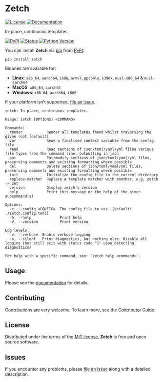 
# Zetch

[![License](https://img.shields.io/badge/License-MIT-green.svg)][license]
[![Documentation](https://img.shields.io/badge/Documentation-8A2BE2)](https://zakstucke.github.io/zetch)

[license]: https://github.com/zakstucke/zetch/blob/main/LICENSE.md

In-place, continuous templater.







[![PyPI](https://img.shields.io/pypi/v/zetch.svg)][pypi status]
[![Status](https://img.shields.io/pypi/status/zetch.svg)][pypi status]
[![Python Version](https://img.shields.io/pypi/pyversions/zetch)][pypi status]

[pypi status]: https://pypi.org/project/zetch/

You can install **Zetch** via [pip](https://pip.pypa.io/) from [PyPI](https://pypi.org/):

```console
pip install zetch
```

Binaries are available for:

* **Linux**: `x86_64`, `aarch64`, `i686`, `armv7`, `ppc64le`, `s390x`,  `musl-x86_64` & `musl-aarch64`
* **MacOS**: `x86_64`, `aarch64`
* **Windows**: `x86_64`, `aarch64`, `i686`

If your platform isn't supported, [file an issue](https://github.com/zakstucke/zetch/issues).

```
zetch: In-place, continuous templater.

Usage: zetch [OPTIONS] <COMMAND>

Commands:
  render           Render all templates found whilst traversing the given root (default)
  var              Read a finalised context variable from the config file
  read             Read sections of json/toml/yaml/yml files various file types from the command line, outputting in json
  put              Put/modify sections of json/toml/yaml/yml files, preserving comments and existing formatting where possible
  del              Delete sections of json/toml/yaml/yml files, preserving comments and existing formatting where possible
  init             Initialize the config file in the current directory
  replace-matcher  Replace a template matcher with another, e.g. zetch -> zet
  version          Display zetch's version
  help             Print this message or the help of the given subcommand(s)

Options:
  -c, --config <CONFIG>  The config file to use. [default: ./zetch.config.toml]
  -h, --help             Print help
  -V, --version          Print version

Log levels:
  -v, --verbose  Enable verbose logging
  -s, --silent   Print diagnostics, but nothing else. Disable all logging (but still exit with status code "1" upon detecting diagnostics)

For help with a specific command, see: `zetch help <command>`.
```


## Usage

Please see the [documentation](https://zakstucke.github.io/zetch) for details.

## Contributing

Contributions are very welcome.
To learn more, see the [Contributor Guide](CONTRIBUTING.md).

## License

Distributed under the terms of the [MIT license](LICENSE.md),
**Zetch** is free and open source software.

## Issues

If you encounter any problems,
please [file an issue](https://github.com/zakstucke/zetch/issues) along with a detailed description.

